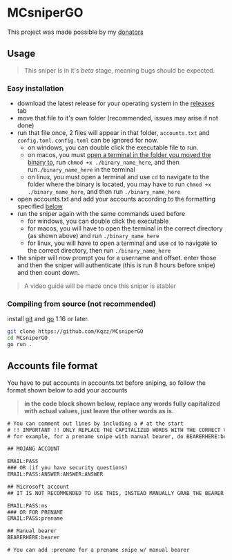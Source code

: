 # MCsniperGO
This project was made possible by my [donators](https://kqzz.me/donators)

## Usage

> This sniper is in it's *beta* stage, meaning bugs should be expected.

### Easy installation

- download the latest release for your operating system in the [releases](https://github.com/Kqzz/MCsniperGO/releases/) tab
- move that file to it's own folder (recommended, issues may arise if not done)
- run that file once, 2 files will appear in that folder, `accounts.txt` and `config.toml`. `config.toml` can be ignored for now.
  - on windows, you can double click the executable file to run.
  - on macos, you must [open a terminal in the folder you moved the binary to](https://www.stugon.com/open-terminal-in-current-folder-location-mac/), run `chmod +x ./binary_name_here`, and then run`./binary_name_here` in the terminal
  - on linux, you must open a terminal and use `cd` to navigate to the folder where the binary is located, you may have to run `chmod +x ./binary_name_here`, and then run `./binary_name_here`
- open accounts.txt and add your accounts according to the formatting specified [below](https://github.com/Kqzz/MCsniperGO#accounts-file-format)
- run the sniper again with the same commands used before
  - for windows, you can double click the executable
  - for macos, you will have to open the terminal in the correct directory (as shown above) and run `./binary_name_here`
  - for linux, you will have to open a terminal and use `cd` to navigate to the correct directory, then run `./binary_name_here`
- the sniper will now prompt you for a username and offset. enter those and then the sniper will authenticate (this is run 8 hours before snipe) and then count down.

> A video guide will be made once this sniper is stabler

### Compiling from source (not recommended)

install [git](https://git-scm.com/) and [go](https://golang.org/dl/) 1.16 or later.
```sh
git clone https://github.com/Kqzz/MCsniperGO
cd MCsniperGO
go run .

```

## Accounts file format

You have to put accounts in accounts.txt before sniping, so follow the format shown below to add your accounts

> **in the code block shown below, replace any words fully capitalized with actual values, just leave the other words as is.**

```txt
# You can comment out lines by including a # at the start
# !! IMPORTANT !! ONLY REPLACE THE CAPITALIZED WORDS WITH THE CORRECT VALUE, EVERYTHING ELSE IS A "FLAG" FOR THE SNIPER TO KNOW WHAT TO DO WITH THE ACCOUNT.
# for example, for a prename snipe with manual bearer, do BEARERHERE:bearer:prename and DO NOT REPLACE "bearer" or "prename" with anything.

## MOJANG ACCOUNT

EMAIL:PASS
### OR (if you have security questions)
EMAIL:PASS:ANSWER:ANSWER:ANSWER

## Microsoft account
## IT IS NOT RECOMMENDED TO USE THIS, INSTEAD MANUALLY GRAB THE BEARER TOKEN AND USE THE BEARER METHOD.

EMAIL:PASS:ms
### OR FOR PRENAME
EMAIL:PASS:prename

## Manual bearer
BEARERHERE:bearer

# You can add :prename for a prename snipe w/ manual bearer

```
